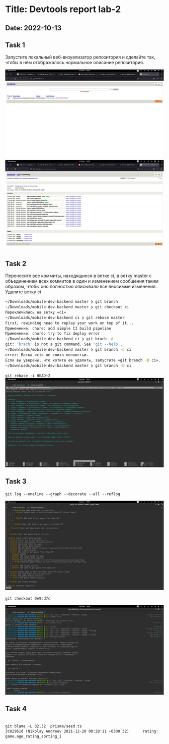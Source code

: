 <!-- report name -->
# Title: Devtools report lab-2

## Date: 2022-10-13

## Task 1

Запустите локальный веб-визуализатор репозитория и сделайте так, чтобы в нём отображалось нормальное описание репозитория.

![image](docs/1.png)
![image](docs/2.png)

## Task 2

Перенесите все коммиты, находящиеся в ветке ci, в ветку master с объединением всех коммитов в один и изменением сообщения таким образом, чтобы оно полностью описывало все вносимые изменения. Удалите ветку ci

<!-- code -->
```bash
~/Downloads/mobile-dev-backend master ❯ git branch                                                                                            1m 47s 19:27:58
~/Downloads/mobile-dev-backend master ❯ git checkout ci                                                                                              19:28:05
Переключились на ветку «ci»
~/Downloads/mobile-dev-backend ci ❯ git rebase master                                                                                                19:28:10
First, rewinding head to replay your work on top of it...
Применение: chore: add simple CI build pipeline
Применение: chore: try to fix deploy error
~/Downloads/mobile-dev-backend ci ❯ git brach -d  
git: 'brach' is not a git command. See 'git --help'.
~/Downloads/mobile-dev-backend master ❯ git branch -d ci                                                                                          8s 19:48:31
error: Ветка «ci» не слита полностью.
Если вы уверены, что хотите ее удалить, запустите «git branch -D ci».
~/Downloads/mobile-dev-backend master ❯ git branch -D ci
```

`git rebase -i HEAD~2`
![image](docs/3.png)

## Task 3

`git log --oneline --graph --decorate --all --reflog`

![image](docs/4.png)

`git checkout 0e9cd7c`

![image](docs/5.png)

## Task 4

```

git blame -L 32,32  prisma/seed.ts
3c82961d (Nikolay Andreev 2021-12-20 00:28:11 +0300 32)      rating: game.age_rating_sorting_i

```

